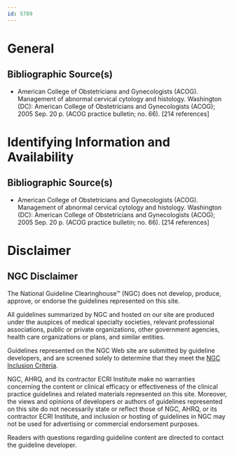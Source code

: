 ```yaml
---
id: 5709
---
```


# General

## Bibliographic Source(s)

- American College of Obstetricians and Gynecologists (ACOG). Management of abnormal cervical cytology and histology. Washington (DC): American College of Obstetricians and Gynecologists (ACOG); 2005 Sep. 20 p. (ACOG practice bulletin; no. 66). [214 references]

# Identifying Information and Availability

## Bibliographic Source(s)

- American College of Obstetricians and Gynecologists (ACOG). Management of abnormal cervical cytology and histology. Washington (DC): American College of Obstetricians and Gynecologists (ACOG); 2005 Sep. 20 p. (ACOG practice bulletin; no. 66). [214 references]

# Disclaimer

## NGC Disclaimer

The National Guideline Clearinghouse™ (NGC) does not develop, produce, approve, or endorse the guidelines represented on this site.

All guidelines summarized by NGC and hosted on our site are produced under the auspices of medical specialty societies, relevant professional associations, public or private organizations, other government agencies, health care organizations or plans, and similar entities.

Guidelines represented on the NGC Web site are submitted by guideline developers, and are screened solely to determine that they meet the [NGC Inclusion Criteria](/help-and-about/summaries/inclusion-criteria).

NGC, AHRQ, and its contractor ECRI Institute make no warranties concerning the content or clinical efficacy or effectiveness of the clinical practice guidelines and related materials represented on this site. Moreover, the views and opinions of developers or authors of guidelines represented on this site do not necessarily state or reflect those of NGC, AHRQ, or its contractor ECRI Institute, and inclusion or hosting of guidelines in NGC may not be used for advertising or commercial endorsement purposes.

Readers with questions regarding guideline content are directed to contact the guideline developer.

